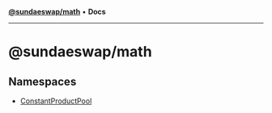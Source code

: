 [**@sundaeswap/math**](README.md) • **Docs**

***

# @sundaeswap/math

## Namespaces

- [ConstantProductPool](namespaces/ConstantProductPool/README.md)
